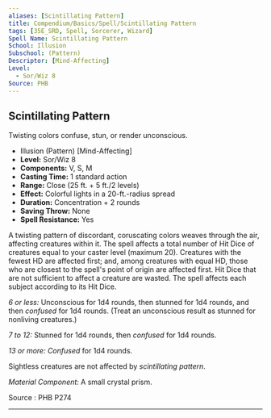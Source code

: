 ```yaml
---
aliases: [Scintillating Pattern]
title: Compendium/Basics/Spell/Scintillating Pattern
tags: [35E_SRD, Spell, Sorcerer, Wizard]
Spell Name: Scintillating Pattern
School: Illusion
Subschool: (Pattern)
Descriptor: [Mind-Affecting]
Level:
  - Sor/Wiz 8
Source: PHB
---
```



## Scintillating Pattern

Twisting colors confuse, stun, or render unconscious.

*   Illusion (Pattern) [Mind-Affecting]
*   **Level:** Sor/Wiz 8
*   **Components:** V, S, M
*   **Casting Time:** 1 standard action
*   **Range:** Close (25 ft. + 5 ft./2 levels)
*   **Effect:** Colorful lights in a 20-ft.-radius spread
*   **Duration:** Concentration + 2 rounds
*   **Saving Throw:** None
*   **Spell Resistance:** Yes

<p>A twisting pattern of discordant, coruscating colors weaves through the air, affecting creatures within it. The spell affects a total number of Hit Dice of creatures equal to your caster level (maximum 20). Creatures with the fewest HD are affected first; and, among creatures with equal HD, those who are closest to the spell's point of origin are affected first. Hit Dice that are not sufficient to affect a creature are wasted. The spell affects each subject according to its Hit Dice.</p><p><i>6 or less:</i> Unconscious for 1d4 rounds, then stunned for 1d4 rounds, and then <i>confused</i> for 1d4 rounds. (Treat an unconscious result as stunned for nonliving creatures.)</p><p><i>7 to 12:</i> Stunned for 1d4 rounds, then <i>confused</i> for 1d4 rounds.</p><p><i>13 or more: Confused</i> for 1d4 rounds.</p><p>Sightless creatures are not affected by <i>scintillating pattern</i>.</p><p><i>Material Component:</i> A small crystal prism.</p>

Source : PHB P274

---
